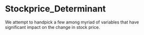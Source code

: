 # Stockprice_Determinant
We attempt to handpick a few among myriad of variables that have significant impact on the change in stock price.
